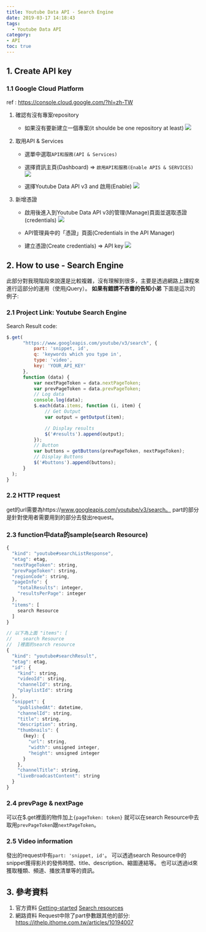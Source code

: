 ```yaml
---
title: Youtube Data API - Search Engine
date: 2019-03-17 14:18:43
tags:
  - Youtube Data API
category: 
- API
toc: true
---
```


## 1. Create API key
### 1.1 Google Cloud Platform
ref : https://console.cloud.google.com/?hl=zh-TW
1. 確認有沒有專案repository
    * 如果沒有要新建立一個專案(it shoulde be one repository at least)
    ![](https://i.imgur.com/C1uYFCf.png)

2. 取用API & Services
    * 選單中選取`API和服務(API & Services)`
    * 選擇資訊主頁(Dashboard) => `啟用API和服務(Enable APIS & SERVICES)`
    ![](https://i.imgur.com/74Uj0fc.png)

    * 選擇Youtube Data API v3 and 啟用(Enable)
    ![](https://i.imgur.com/jNhGNEi.png)

3. 新增憑證
    * 啟用後進入到Youtube Data API v3的管理(Manage)頁面並選取憑證(credentials)
    ![](https://i.imgur.com/QFkkGXe.png)

    * API管理員中的「憑證」頁面(Credentials in the API Manager)
    * 建立憑證(Create credentials) => API key
    ![](https://i.imgur.com/Jy4dXS1.png)


## 2. How to use - Search Engine
此部分對我現階段來說還是比較複雜，沒有理解到很多，主要是透過網路上課程來進行這部分的運用（使用jQuery）。
**如果有錯請不吝嗇的告知小弟**
下面是這次的例子:
### 2.1 Project Link: Youtube Search Engine
Search Result code: 

```js
$.get(
      "https://www.googleapis.com/youtube/v3/search", {
          part: 'snippet, id',
          q: 'keywords which you type in',
          type: 'video',
          key: 'YOUR_API_KEY'
      },
      function (data) {
          var nextPageToken = data.nextPageToken;
          var prevPageToken = data.prevPageToken;
          // Log data
          console.log(data);
          $.each(data.items, function (i, item) {
              // Get Output
              var output = getOutput(item);

              // Display results
              $('#results').append(output);
          });
          // Button
          var buttons = getButtons(prevPageToken, nextPageToken);
          // Display Buttons
          $('#buttons').append(buttons);
      }
  );
}
```

### 2.2 HTTP request
get的url需要為https://www.googleapis.com/youtube/v3/search。
part的部分是針對使用者需要用到的部分去發出request。
### 2.3 function中data的sample(search Resource)

  ```js
  {
    "kind": "youtube#searchListResponse",
    "etag": etag,
    "nextPageToken": string,
    "prevPageToken": string,
    "regionCode": string,
    "pageInfo": {
      "totalResults": integer,
      "resultsPerPage": integer
    },
    "items": [
      search Resource
    ]
  }

  // 以下為上面 "items": [
  //    search Resource
  //  ]裡面的search resource
  {
    "kind": "youtube#searchResult",
    "etag": etag,
    "id": {
      "kind": string,
      "videoId": string,
      "channelId": string,
      "playlistId": string
    },
    "snippet": {
      "publishedAt": datetime,
      "channelId": string,
      "title": string,
      "description": string,
      "thumbnails": {
        (key): {
          "url": string,
          "width": unsigned integer,
          "height": unsigned integer
        }
      },
      "channelTitle": string,
      "liveBroadcastContent": string
    }
  }

  ```

### 2.4 prevPage & nextPage
可以在$.get裡面的物件加上`{pageToken: token}`
就可以在search Resource中去取用`prevPageToken`跟`nextPageToken`。

### 2.5 Video information
發出的request中有`part: 'snippet, id'`。
可以透過search Resource中的snippet獲得影片的發佈時間、title、description、縮圖連結等。
也可以透過id來獲取種類、頻道、播放清單等的資訊。

## 3. 參考資料
1. 官方資料
    [Getting-started](https://developers.google.com/youtube/v3/getting-started)
    [Search resources](https://developers.google.com/youtube/v3/docs/search#resource)
2. 網路資料
    Request中除了part參數跟其他的部分: https://ithelp.ithome.com.tw/articles/10194007